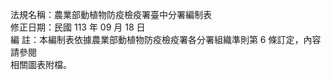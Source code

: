 法規名稱：農業部動植物防疫檢疫署臺中分署編制表  
修正日期：民國 113 年 09 月 18 日  
編 註：本編制表依據農業部動植物防疫檢疫署各分署組織準則第 6 條訂定，內容請參閱  
相關圖表附檔。  


